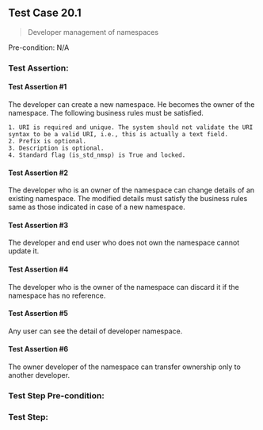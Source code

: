 ## Test Case 20.1

> Developer management of namespaces

Pre-condition: N/A

### Test Assertion:

#### Test Assertion #1
The developer can create a new namespace. He becomes the owner of the namespace. The following business rules must be satisfied.

	1. URI is required and unique. The system should not validate the URI syntax to be a valid URI, i.e., this is actually a text field.
	2. Prefix is optional.
	3. Description is optional.
	4. Standard flag (is_std_nmsp) is True and locked.

#### Test Assertion #2
The developer who is an owner of the namespace can change details of an existing namespace. The modified details must satisfy the business rules same as those indicated in case of a new namespace.

#### Test Assertion #3
The developer and end user who does not own the namespace cannot update it.

#### Test Assertion #4
The developer who is the owner of the namespace can discard it if the namespace has no reference.

#### Test Assertion #5
Any user can see the detail of developer namespace.

#### Test Assertion #6
The owner developer of the namespace can transfer ownership only to another developer.

### Test Step Pre-condition:



### Test Step: